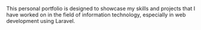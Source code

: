 This personal portfolio is designed to showcase my skills and projects that I have worked on in the field of information technology, especially in web development using Laravel. 
